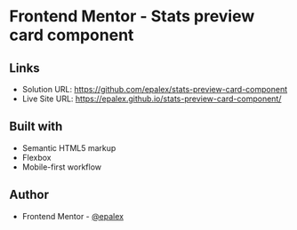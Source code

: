 # Frontend Mentor - Stats preview card component

## Links

- Solution URL: https://github.com/epalex/stats-preview-card-component
- Live Site URL: https://epalex.github.io/stats-preview-card-component/

## Built with

- Semantic HTML5 markup
- Flexbox
- Mobile-first workflow

## Author

- Frontend Mentor - [@epalex](https://www.frontendmentor.io/profile/epalex)
